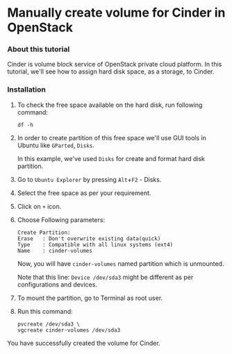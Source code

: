 # Manually create volume for Cinder in OpenStack

### About this tutorial
Cinder is volume block service of OpenStack private cloud platform. In this tutorial, we'll see how to assign hard disk space, as a storage, to Cinder.

### Installation

1. To check the free space available on the hard disk, run following command: 
    ```
    df -h
    ```

2. In order to create partition of this free space we'll use GUI tools in Ubuntu like `GParted`, `Disks`.

    In this example, we've used `Disks` for create and format hard disk partition.

3. Go to `Ubuntu Explorer` by pressing `Alt`+`F2` - Disks.
4. Select the free space as per your requirement.
5. Click on `+` icon.
6. Choose Following parameters:
    ```
    Create Partition:
    Erase   : Don't overwrite existing data(quick)
    Type    : Compatible with all linux systems (ext4)
    Name    : cinder-volumes
    ```
    Now, you will have `cinder-volumes` named partition which is unmounted.

    Note that this line: `Device /dev/sda3` might be different as per configurations and devices.

7. To mount the partition, go to Terminal as root user.
8. Run this command:
    ```
    pvcreate /dev/sda3 \
    vgcreate cinder-volumes /dev/sda3
    ```

You have successfully created the volume for Cinder.
